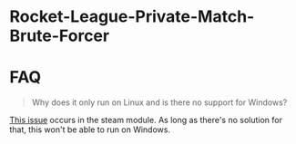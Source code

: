 # Rocket-League-Private-Match-Brute-Forcer

# FAQ
> Why does it only run on Linux and is there no support for Windows?

[This issue](https://github.com/gevent/gevent/issues/1587) occurs in the steam module. As long as there's no solution for that, this won't be able to run on Windows.